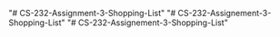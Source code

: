 "# CS-232-Assignment-3-Shopping-List" 
"# CS-232-Assignement-3-Shopping-List" 
"# CS-232-Assignement-3-Shopping-List" 
